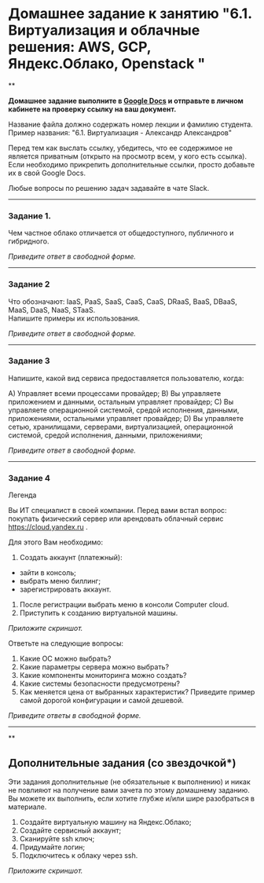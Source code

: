 # Домашнее задание к занятию "6.1. Виртуализация и облачные решения: AWS, GCP, Яндекс.Облако, Openstack "

**

**Домашнее задание выполните в [Google Docs](https://docs.google.com/) и отправьте в личном кабинете на проверку ссылку на ваш документ.** 

Название файла должно содержать номер лекции и фамилию студента. Пример названия: "6.1. Виртуализация - Александр Александров"

Перед тем как выслать ссылку, убедитесь, что ее содержимое не является приватным (открыто на просмотр всем, у кого есть ссылка). Если необходимо прикрепить дополнительные ссылки, просто добавьте их в свой Google Docs.

Любые вопросы по решению задач задавайте в чате Slack.

---

### Задание 1. 
 
Чем частное облако отличается от общедоступного, публичного и гибридного.
 
*Приведите ответ в свободной форме.*

---

### Задание 2 
 
Что обозначают: IaaS, PaaS, SaaS, CaaS, CaaS, DRaaS, BaaS, DBaaS, MaaS, DaaS, NaaS, STaaS.  
Напишите примеры их использования.
 
*Приведите ответ в свободной форме.*

---

### Задание 3 
 
Напишите, какой вид сервиса предоставляется пользователю, когда:
 
A)    Управляет всеми процессами провайдер;
B)    Вы управляете приложением и данными, остальным управляет провайдер; 
C)    Вы управляете операционной системой, средой исполнения, данными, приложениями, остальными управляет провайдер;
D)    Вы управляете сетью, хранилищами, серверами, виртуализацией, операционной системой, средой исполнения, данными, приложениями;
 
*Приведите ответ в свободной форме.*

---
 
 ### Задание 4 
 
Легенда
 
Вы ИТ специалист в своей компании. Перед вами встал вопрос: покупать физический сервер или арендовать облачный сервис https://cloud.yandex.ru .
 
Для этого Вам необходимо:
1. Создать аккаунт (платежный):
  - зайти в консоль;
  - выбрать меню биллинг; 
  - зарегистрировать аккаунт.
 1. После регистрации выбрать меню в консоли Computer cloud. 
 1. Приступить к созданию виртуальной машины. 
 
 *Приложите скриншот.*
 
Ответьте на следующие вопросы:
 
1. Какие ОС можно выбрать?
1. Какие параметры сервера можно выбрать?
1. Какие компоненты мониторинга можно создать?
1. Какие системы безопасности предусмотрены?
1. Как меняется цена от выбранных характеристик? Приведите пример самой дорогой конфигурации и самой дешевой. 
 
*Приведите ответы в свободной форме.*

---

**

## Дополнительные задания (со звездочкой*)

Эти задания дополнительные (не обязательные к выполнению) и никак не повлияют на получение вами зачета по этому домашнему заданию. 
Вы можете их выполнить, если хотите глубже и/или шире разобраться в материале.
 
1. Создайте виртуальную машину на Яндекс.Облако;
1. Создайте сервисный аккаунт;
1. Сканируйте ssh ключ;
1. Придумайте логин;
1. Подключитесь к облаку через ssh. 
 
*Приложите скриншот.*  
